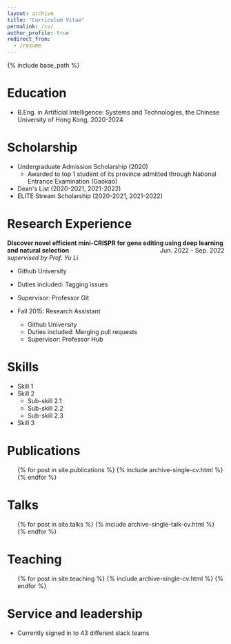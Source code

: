 ```yaml
---
layout: archive
title: "Curriculum Vitae"
permalink: /cv/
author_profile: true
redirect_from:
  - /resume
---
```


{% include base_path %}

# Education

* B.Eng. in Artificial Intelligence: Systems and Technologies, the Chinese University of Hong Kong, 2020-2024

# Scholarship

* Undergraduate Admission Scholarship (2020)
  * Awarded to top 1 student of its province admitted through National Entrance Examination (Gaokao)
* Dean's List (2020-2021, 2021-2022)
* ELITE Stream Scholarship (2020-2021, 2021-2022)

Research Experience
======
**Discover novel efficient mini-CRISPR for gene editing using deep learning and natural selection**
<span style="float:right;">Jun. 2022 - Sep. 2022 </span>  
*supervised by Prof. Yu Li*
  * Github University
  * Duties included: Tagging issues
  * Supervisor: Professor Git

* Fall 2015: Research Assistant
  * Github University
  * Duties included: Merging pull requests
  * Supervisor: Professor Hub
  
Skills
======
* Skill 1
* Skill 2
  * Sub-skill 2.1
  * Sub-skill 2.2
  * Sub-skill 2.3
* Skill 3

Publications
======
  <ul>{% for post in site.publications %}
    {% include archive-single-cv.html %}
  {% endfor %}</ul>
  
Talks
======
  <ul>{% for post in site.talks %}
    {% include archive-single-talk-cv.html %}
  {% endfor %}</ul>
  
Teaching
======
  <ul>{% for post in site.teaching %}
    {% include archive-single-cv.html %}
  {% endfor %}</ul>
  
Service and leadership
======
* Currently signed in to 43 different slack teams
